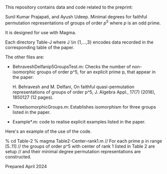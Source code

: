 
This repository contains data and code related to the preprint:

Sunil Kumar Prajapati, and Ayush Udeep.
Minimal degrees for faithful permutation representations 
of groups of order $p^5$ where $p$ is an odd prime.

It is designed for use with Magma.

Each directory Table-J where J \in {1,...,3} encodes data recorded in 
the corresponding table of the paper. 

The other files are:
* BehraveshDelfanip5GroupsTest.m: Checks the number of non-isomorphic
  groups of order p^5, for an explicit prime p, that appear in the paper:
  
  H. Behravesh and M. Delfani, On faithful quasi-permutation representations
   of groups of order p^5, J. Algebra Appl., 17(7) (2018), 1850127 (12 pages).

* ThreeIsomorphicGroups.m: Establishes isomorphism for three groups listed in the paper.

* Example*.m: code to realise explicit examples listed in the paper.

Here's an example of the use of the code.

% cd Table-2 
% magma Table2-Center-rank1.m
// For each prime p in range [5..11] 
// the groups of order p^5 with center of rank 1 listed in Table 2 are setup 
// and their minimal degree permutation representations are constructed. 

Prepared April 2024
